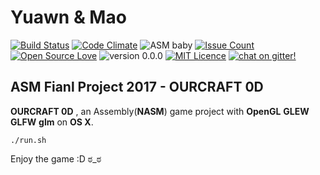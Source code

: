 
# Yuawn & Mao
[![Build Status](http://img.shields.io/travis/ssspeedgit00/ASM_Final_Project_2017.svg?style=flat-square)](https://travis-ci.org/ssspeedgit00/ASM_Final_Project_2017)
[![Code Climate](http://img.shields.io/codeclimate/github/ssspeedgit00/ASM_Final_Project_2017.svg?style=flat-square)](https://codeclimate.com/github/ssspeedgit00/ASM_Final_Project_2017)
![ASM baby](https://img.shields.io/badge/ASM-baby-orange.svg?style=flat-square)
[![Issue Count](https://codeclimate.com/github/ssspeedgit00/ASM_Final_Project_2017/badges/issue_count.svg?style=flat-square)](https://codeclimate.com/github/ssspeedgit00/ASM_Final_Project_2017)
[![Open Source Love](https://badges.frapsoft.com/os/v2/open-source.svg?v=103&style=flat-square)](https://github.com/ellerbrock/open-source-badges/)
![version 0.0.0](https://img.shields.io/badge/version-0.0.0-FF69A4.svg?style=flat-square)
[![MIT Licence](https://badges.frapsoft.com/os/mit/mit.svg?v=103&style=flat-square)](https://opensource.org/licenses/mit-license.php)
[![chat on gitter!](https://badges.gitter.im/huei90/Interesting-Things-on-GitHub.svg?style=flat-square)](https://gitter.im/ASM_Project_2017/Lobby?utm_source=share-link&utm_medium=link&utm_campaign=share-link)
<!--![元 毛](https://img.shields.io/badge/元-毛-blue.svg?style=flat-square)
[![Build Status](https://travis-ci.org/ssspeedgit00/ASM_Final_Project_2017.svg?branch=master&style=flat-square)](https://travis-ci.org/ssspeedgit00/ASM_Final_Project_2017)
[![Code Climate](https://codeclimate.com/github/ssspeedgit00/ASM_Final_Project_2017/badges/gpa.svg?style=flat-square)](https://codeclimate.com/github/ssspeedgit00/ASM_Final_Project_2017)-->
## ASM Fianl Project 2017 - OURCRAFT 0D
**OURCRAFT 0D** , an Assembly(**NASM**) game project with **OpenGL** **GLEW** **GLFW** **glm** on **OS X**.
```
./run.sh
```
Enjoy the game :D
ಠ_ಠ





